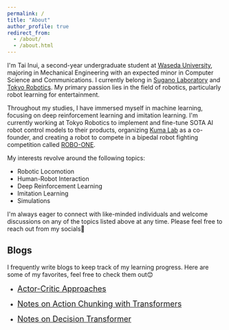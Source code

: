 ```yaml
---
permalink: /
title: "About"
author_profile: true
redirect_from: 
  - /about/
  - /about.html
---
```


I'm Tai Inui, a second-year undergraduate student at [Waseda University](https://www.waseda.jp/top/en/), majoring in Mechanical Engineering with an expected minor in Computer Science and Communications. I currently belong in [Sugano Laboratory](https://www.sugano.mech.waseda.ac.jp/member.html) and [Tokyo Robotics](https://robotics.tokyo/ja/). My primary passion lies in the field of robotics, particularly robot learning for entertainment.

Throughout my studies, I have immersed myself in machine learning, focusing on deep reinforcement learning and imitation learning. I'm currently working at Tokyo Robotics to implement and fine-tune SOTA AI robot control models to their products, organizing [Kuma Lab](https://www.kuma2024.tech/) as a co-founder, and creating a robot to compete in a bipedal robot fighting competition called [ROBO-ONE](https://www.robo-one.com/). 

My interests revolve around the following topics:
* Robotic Locomotion
* Human-Robot Interaction
* Deep Reinforcement Learning
* Imitation Learning
* Simulations

I'm always eager to connect with like-minded individuals and welcome discussions on any of the topics listed above at any time. Please feel free to reach out from my socials🍵

Blogs
------
I frequently write blogs to keep track of my learning progress. Here are some of my favorites, feel free to check them out😊

* <span style="font-size: 18px;"> [Actor-Critic Approaches](https://outstanding-louse-622.notion.site/Actor-Critic-Methods-A2C-PPO-DDPG-MA-POCA-992c19605b2349c09d19815afefc1c71)</span>

* <span style="font-size: 18px;"> [Notes on Action Chunking with Transformers](https://outstanding-louse-622.notion.site/Learning-Fine-Grained-Bimanual-Manipulation-with-Low-Cost-Hardware-Action-Chunking-with-Transformer-c0bce261481045279e742273898a59ec?pvs=74)</span>

* <span style="font-size: 18px;"> [Notes on Decision Transformer](https://outstanding-louse-622.notion.site/Decision-Transformer-d6ca7676896c4df4b88bce238aacda35?pvs=74)</span>

